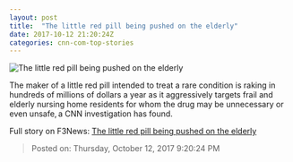 ```yaml
---
layout: post
title:  "The little red pill being pushed on the elderly"
date: 2017-10-12 21:20:24Z
categories: cnn-com-top-stories
---
```


![The little red pill being pushed on the elderly](http://i2.cdn.cnn.com/cnnnext/dam/assets/170913143725-nuedexta-pill-pattern-3-super-tease.jpg)

The maker of a little red pill intended to treat a rare condition is raking in hundreds of millions of dollars a year as it aggressively targets frail and elderly nursing home residents for whom the drug may be unnecessary or even unsafe, a CNN investigation has found.


Full story on F3News: [The little red pill being pushed on the elderly](http://www.f3nws.com/n/MWKuJJ)

> Posted on: Thursday, October 12, 2017 9:20:24 PM

